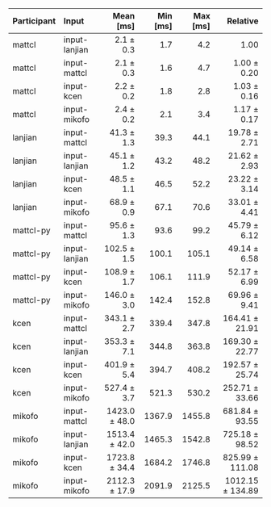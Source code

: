 | Participant | Input | Mean [ms] | Min [ms] | Max [ms] | Relative |
|:---|:---|---:|---:|---:|---:|
| mattcl | input-lanjian | 2.1 ± 0.3 | 1.7 | 4.2 | 1.00 |
| mattcl | input-mattcl | 2.1 ± 0.3 | 1.6 | 4.7 | 1.00 ± 0.20 |
| mattcl | input-kcen | 2.2 ± 0.2 | 1.8 | 2.8 | 1.03 ± 0.16 |
| mattcl | input-mikofo | 2.4 ± 0.2 | 2.1 | 3.4 | 1.17 ± 0.17 |
| lanjian | input-mattcl | 41.3 ± 1.3 | 39.3 | 44.1 | 19.78 ± 2.71 |
| lanjian | input-lanjian | 45.1 ± 1.2 | 43.2 | 48.2 | 21.62 ± 2.93 |
| lanjian | input-kcen | 48.5 ± 1.1 | 46.5 | 52.2 | 23.22 ± 3.14 |
| lanjian | input-mikofo | 68.9 ± 0.9 | 67.1 | 70.6 | 33.01 ± 4.41 |
| mattcl-py | input-mattcl | 95.6 ± 1.3 | 93.6 | 99.2 | 45.79 ± 6.12 |
| mattcl-py | input-lanjian | 102.5 ± 1.5 | 100.1 | 105.1 | 49.14 ± 6.58 |
| mattcl-py | input-kcen | 108.9 ± 1.7 | 106.1 | 111.9 | 52.17 ± 6.99 |
| mattcl-py | input-mikofo | 146.0 ± 3.0 | 142.4 | 152.8 | 69.96 ± 9.41 |
| kcen | input-mattcl | 343.1 ± 2.7 | 339.4 | 347.8 | 164.41 ± 21.91 |
| kcen | input-lanjian | 353.3 ± 7.1 | 344.8 | 363.8 | 169.30 ± 22.77 |
| kcen | input-kcen | 401.9 ± 5.4 | 394.7 | 408.2 | 192.57 ± 25.74 |
| kcen | input-mikofo | 527.4 ± 3.7 | 521.3 | 530.2 | 252.71 ± 33.66 |
| mikofo | input-mattcl | 1423.0 ± 48.0 | 1367.9 | 1455.8 | 681.84 ± 93.55 |
| mikofo | input-lanjian | 1513.4 ± 42.0 | 1465.3 | 1542.8 | 725.18 ± 98.52 |
| mikofo | input-kcen | 1723.8 ± 34.4 | 1684.2 | 1746.8 | 825.99 ± 111.08 |
| mikofo | input-mikofo | 2112.3 ± 17.9 | 2091.9 | 2125.5 | 1012.15 ± 134.89 |
